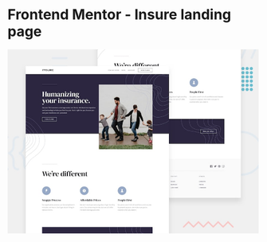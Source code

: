 # Frontend Mentor - Insure landing page

![Design preview for the Insure landing page coding challenge](./design/desktop-preview.jpg)
